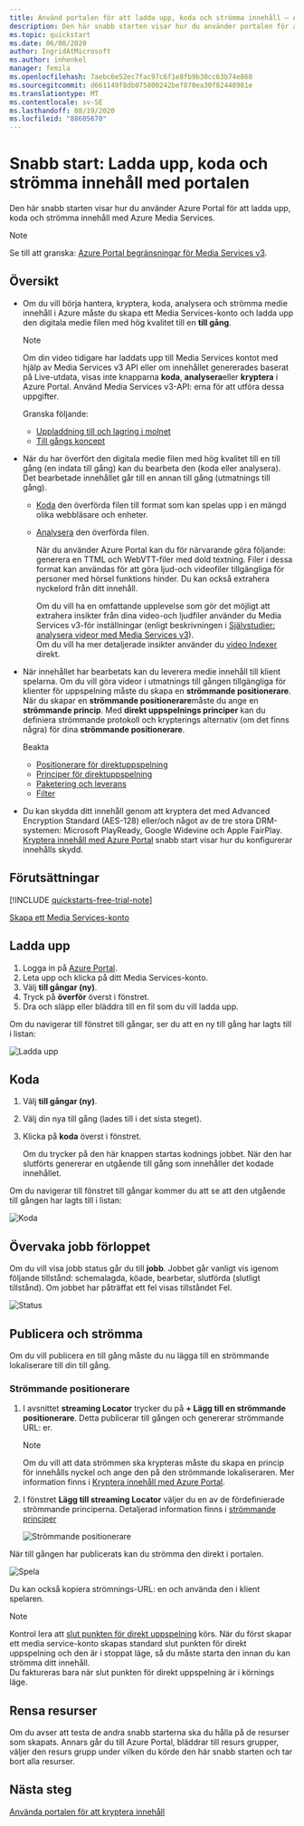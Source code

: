 ```yaml
---
title: Använd portalen för att ladda upp, koda och strömma innehåll – Azure
description: Den här snabb starten visar hur du använder portalen för att ladda upp, koda och strömma innehåll med Azure Media Services.
ms.topic: quickstart
ms.date: 06/08/2020
author: IngridAtMicrosoft
ms.author: inhenkel
manager: femila
ms.openlocfilehash: 7aebc6e52ec7fac97c6f1e8fb9b30cc63b74e860
ms.sourcegitcommit: d661149f8db075800242bef070ea30f82448981e
ms.translationtype: MT
ms.contentlocale: sv-SE
ms.lasthandoff: 08/19/2020
ms.locfileid: "88605670"
---
```

# <a name="quickstart-upload-encode-and-stream-content-with-portal"></a>Snabb start: Ladda upp, koda och strömma innehåll med portalen

Den här snabb starten visar hur du använder Azure Portal för att ladda upp, koda och strömma innehåll med Azure Media Services.

> [!NOTE]
> Se till att granska: [Azure Portal begränsningar för Media Services v3](frequently-asked-questions.md#what-are-the-azure-portal-limitations-for-media-services-v3).
  
## <a name="overview"></a>Översikt

* Om du vill börja hantera, kryptera, koda, analysera och strömma medie innehåll i Azure måste du skapa ett Media Services-konto och ladda upp den digitala medie filen med hög kvalitet till en **till gång**. 
    
    > [!NOTE]
    > Om din video tidigare har laddats upp till Media Services kontot med hjälp av Media Services v3 API eller om innehållet genererades baserat på Live-utdata, visas inte knapparna **koda**, **analysera**eller **kryptera** i Azure Portal. Använd Media Services v3-API: erna för att utföra dessa uppgifter.

    Granska följande: 

  * [Uppladdning till och lagring i molnet](storage-account-concept.md)
  * [Till gångs koncept](assets-concept.md)
* När du har överfört den digitala medie filen med hög kvalitet till en till gång (en indata till gång) kan du bearbeta den (koda eller analysera). Det bearbetade innehållet går till en annan till gång (utmatnings till gång). 
    * [Koda](encoding-concept.md) den överförda filen till format som kan spelas upp i en mängd olika webbläsare och enheter.
    * [Analysera](analyzing-video-audio-files-concept.md) den överförda filen. 

        När du använder Azure Portal kan du för närvarande göra följande: generera en TTML och WebVTT-filer med dold textning. Filer i dessa format kan användas för att göra ljud-och videofiler tillgängliga för personer med hörsel funktions hinder. Du kan också extrahera nyckelord från ditt innehåll.

        Om du vill ha en omfattande upplevelse som gör det möjligt att extrahera insikter från dina video-och ljudfiler använder du Media Services v3-för inställningar (enligt beskrivningen i [Självstudier: analysera videor med Media Services v3](analyze-videos-tutorial-with-api.md)). <br/>Om du vill ha mer detaljerade insikter använder du [video Indexer](../video-indexer/index.yml) direkt.    
* När innehållet har bearbetats kan du leverera medie innehåll till klient spelarna. Om du vill göra videor i utmatnings till gången tillgängliga för klienter för uppspelning måste du skapa en **strömmande positionerare**. När du skapar en **strömmande positionerare**måste du ange en **strömmande princip**. Med **direkt uppspelnings principer** kan du definiera strömmande protokoll och krypterings alternativ (om det finns några) för dina **strömmande positionerare**.
    
    Beakta

    * [Positionerare för direktuppspelning](streaming-locators-concept.md)
    * [Principer för direktuppspelning](streaming-policy-concept.md)
    * [Paketering och leverans](dynamic-packaging-overview.md)
    * [Filter](filters-concept.md)
* Du kan skydda ditt innehåll genom att kryptera det med Advanced Encryption Standard (AES-128) eller/och något av de tre stora DRM-systemen: Microsoft PlayReady, Google Widevine och Apple FairPlay. [Kryptera innehåll med Azure Portal](encrypt-content-quickstart.md) snabb start visar hur du konfigurerar innehålls skydd.
        
## <a name="prerequisites"></a>Förutsättningar

[!INCLUDE [quickstarts-free-trial-note](../../../includes/quickstarts-free-trial-note.md)]

[Skapa ett Media Services-konto](create-account-howto.md#use-the-azure-portal)

## <a name="upload"></a>Ladda upp

1. Logga in på [Azure Portal](https://portal.azure.com/).
1. Leta upp och klicka på ditt Media Services-konto.
1. Välj **till gångar (ny)**.
1. Tryck på **överför** överst i fönstret. 
1. Dra och släpp eller bläddra till en fil som du vill ladda upp.

Om du navigerar till fönstret till gångar, ser du att en ny till gång har lagts till i listan:

![Ladda upp](./media/manage-assets-quickstart/upload.png)

## <a name="encode"></a>Koda

1. Välj **till gångar (ny)**.
1. Välj din nya till gång (lades till i det sista steget).
1. Klicka på **koda** överst i fönstret.

    Om du trycker på den här knappen startas kodnings jobbet. När den har slutförts genererar en utgående till gång som innehåller det kodade innehållet.

Om du navigerar till fönstret till gångar kommer du att se att den utgående till gången har lagts till i listan:

![Koda](./media/manage-assets-quickstart/encode.png)

## <a name="monitor-the-job-progress"></a>Övervaka jobb förloppet

Om du vill visa jobb status går du till **jobb**. Jobbet går vanligt vis igenom följande tillstånd: schemalagda, köade, bearbetar, slutförda (slutligt tillstånd). Om jobbet har påträffat ett fel visas tillståndet Fel.

![Status](./media/manage-assets-quickstart/job-status.png)

## <a name="publish-and-stream"></a>Publicera och strömma

Om du vill publicera en till gång måste du nu lägga till en strömmande lokaliserare till din till gång.

### <a name="streaming-locator"></a>Strömmande positionerare 

1. I avsnittet **streaming Locator** trycker du på **+ Lägg till en strömmande positionerare**.
    Detta publicerar till gången och genererar strömmande URL: er.

    > [!NOTE]
    > Om du vill att data strömmen ska krypteras måste du skapa en princip för innehålls nyckel och ange den på den strömmande lokaliseraren. Mer information finns i [Kryptera innehåll med Azure Portal](encrypt-content-quickstart.md).
1. I fönstret **Lägg till streaming Locator** väljer du en av de fördefinierade strömmande principerna. Detaljerad information finns i [strömmande principer](streaming-policy-concept.md)

    ![Strömmande positionerare](./media/manage-assets-quickstart/streaming-locator.png)

När till gången har publicerats kan du strömma den direkt i portalen. 

![Spela](./media/manage-assets-quickstart/publish.png)

Du kan också kopiera strömnings-URL: en och använda den i klient spelaren.

> [!NOTE]
> Kontrol lera att [slut punkten för direkt uppspelning](streaming-endpoint-concept.md) körs. När du först skapar ett media service-konto skapas standard slut punkten för direkt uppspelning och den är i stoppat läge, så du måste starta den innan du kan strömma ditt innehåll.<br/>Du faktureras bara när slut punkten för direkt uppspelning är i körnings läge.

## <a name="cleanup-resources"></a>Rensa resurser

Om du avser att testa de andra snabb starterna ska du hålla på de resurser som skapats. Annars går du till Azure Portal, bläddrar till resurs grupper, väljer den resurs grupp under vilken du körde den här snabb starten och tar bort alla resurser.

## <a name="next-steps"></a>Nästa steg

[Använda portalen för att kryptera innehåll](encrypt-content-quickstart.md)
